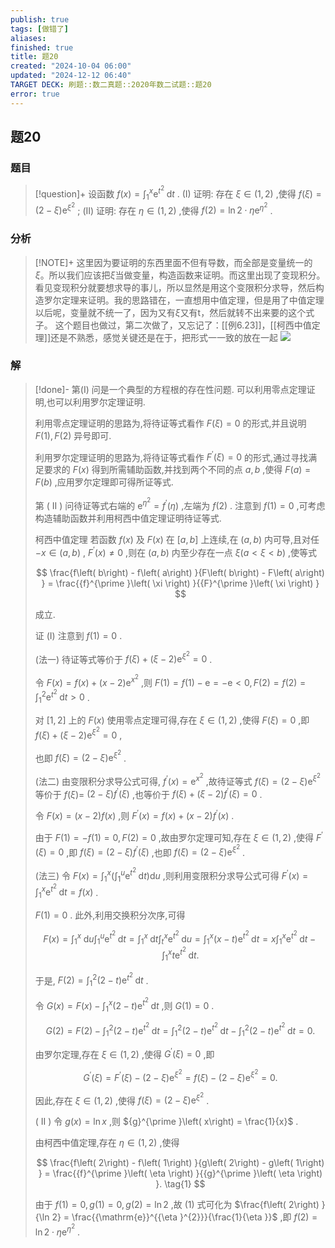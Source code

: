 ```yaml
---
publish: true
tags: [做错了]
aliases: 
finished: true
title: 题20
created: "2024-10-04 06:00"
updated: "2024-12-12 06:40"
TARGET DECK: 刷题::数二真题::2020年数二试题::题20
error: true
---
```

## 题20
### 题目
> [!question]+
> 设函数 $f\left( x\right) = {\int }_{1}^{x}{\mathrm{e}}^{{t}^{2}}\mathrm{\;d}t$ .
> (I) 证明: 存在 $\xi \in \left( {1,2}\right)$ ,使得 $f\left( \xi \right) = \left( {2 - \xi }\right) {\mathrm{e}}^{{\xi }^{2}}$ ;
> (II) 证明: 存在 $\eta \in \left( {1,2}\right)$ ,使得 $f\left( 2\right) = \ln 2 \cdot \eta {\mathrm{e}}^{{\eta }^{2}}$ .
### 分析
> [!NOTE]+
> 这里因为要证明的东西里面不但有导数，而全部是变量统一的$\xi$。所以我们应该把$\xi$当做变量，构造函数来证明。而这里出现了变现积分。看见变现积分就要想求导的事儿，所以显然是用这个变限积分求导，然后构造罗尔定理来证明。我的思路错在，一直想用中值定理，但是用了中值定理以后呢，变量就不统一了，因为又有$\xi$又有t，然后就转不出来要的这个式子。
> 这个题目也做过，第二次做了，又忘记了：[[例6.23]]，[[柯西中值定理]]还是不熟悉，感觉关键还是在于，把形式一一致的放在一起
> ![](https://img.hwenyi.live/202412121433150.webp)
### 解
> [!done]-
> 第(I) 问是一个典型的方程根的存在性问题. 可以利用零点定理证明,也可以利用罗尔定理证明.
> 
> 利用零点定理证明的思路为,将待证等式看作 $F\left( \xi \right) = 0$ 的形式,并且说明 $F\left( 1\right), F\left( 2\right)$ 异号即可.
> 
> 利用罗尔定理证明的思路为,将待证等式看作 ${F}^{\prime }\left( \xi \right) = 0$ 的形式,通过寻找满足要求的 $F\left( x\right)$ 得到所需辅助函数,并找到两个不同的点 $a, b$ ,使得 $F\left( a\right) = F\left( b\right)$ ,应用罗尔定理即可得所证等式.
> 
> 第 ( II ) 问待证等式右端的 ${\mathrm{e}}^{{\eta }^{2}} = {f}^{\prime }\left( \eta \right)$ ,左端为 $f\left( 2\right)$ . 注意到 $f\left( 1\right) = 0$ ,可考虑构造辅助函数并利用柯西中值定理证明待证等式.
> 
> 柯西中值定理 若函数 $f\left( x\right)$ 及 $F\left( x\right)$ 在 $\left\lbrack {a, b}\right\rbrack$ 上连续,在 $\left( {a, b}\right)$ 内可导,且对任 $- x \in \left( {a, b}\right)$ , ${F}^{\prime }\left( x\right) \neq 0$ ,则在 $\left( {a, b}\right)$ 内至少存在一点 $\xi \left( {a < \xi < b}\right)$ ,使等式
> 
> $$
> \frac{f\left( b\right) - f\left( a\right) }{F\left( b\right) - F\left( a\right) } = \frac{{f}^{\prime }\left( \xi \right) }{{F}^{\prime }\left( \xi \right) }
> $$
> 
> 成立.
> 
> 证 (I) 注意到 $f\left( 1\right) = 0$ .
> 
> (法一) 待证等式等价于 $f\left( \xi \right) + \left( {\xi - 2}\right) {\mathrm{e}}^{{\xi }^{2}} = 0$ .
> 
> 令 $F\left( x\right) = f\left( x\right) + \left( {x - 2}\right) {\mathrm{e}}^{{x}^{2}}$ ,则 $F\left( 1\right) = f\left( 1\right) - \mathrm{e} = - \mathrm{e} < 0, F\left( 2\right) = f\left( 2\right) = {\int }_{1}^{2}{\mathrm{e}}^{{t}^{2}}\mathrm{\;d}t > 0$ .
> 
> 对 $\left\lbrack {1,2}\right\rbrack$ 上的 $F\left( x\right)$ 使用零点定理可得,存在 $\xi \in \left( {1,2}\right)$ ,使得 $F\left( \xi \right) = 0$ ,即 $f\left( \xi \right) + \left( {\xi - 2}\right) {\mathrm{e}}^{{\xi }^{2}} = 0$ ,
> 
> 也即 $f\left( \xi \right) = \left( {2 - \xi }\right) {\mathrm{e}}^{{\xi }^{2}}$ .
> 
> (法二) 由变限积分求导公式可得, ${f}^{\prime }\left( x\right) = {\mathrm{e}}^{{x}^{2}}$ ,故待证等式 $f\left( \xi \right) = \left( {2 - \xi }\right) {\mathrm{e}}^{{\xi }^{2}}$ 等价于 $f\left( \xi \right) =$ $\left( {2 - \xi }\right) {f}^{\prime }\left( \xi \right)$ ,也等价于 $f\left( \xi \right) + \left( {\xi - 2}\right) {f}^{\prime }\left( \xi \right) = 0$ .
> 
> 令 $F\left( x\right) = \left( {x - 2}\right) f\left( x\right)$ ,则 ${F}^{\prime }\left( x\right) = f\left( x\right) + \left( {x - 2}\right) {f}^{\prime }\left( x\right)$ .
> 
> 由于 $F\left( 1\right) = - f\left( 1\right) = 0, F\left( 2\right) = 0$ ,故由罗尔定理可知,存在 $\xi \in \left( {1,2}\right)$ ,使得 ${F}^{\prime }\left( \xi \right) = 0$ ,即 $f\left( \xi \right) = \left( {2 - \xi }\right) {f}^{\prime }\left( \xi \right)$ ,也即 $f\left( \xi \right) = \left( {2 - \xi }\right) {\mathrm{e}}^{{\xi }^{2}}$ .
> 
> (法三) 令 $F\left( x\right) = {\int }_{1}^{x}\left( {{\int }_{1}^{u}{\mathrm{e}}^{{t}^{2}}\mathrm{\;d}t}\right) \mathrm{d}u$ ,则利用变限积分求导公式可得 ${F}^{\prime }\left( x\right) = {\int }_{1}^{x}{\mathrm{e}}^{{t}^{2}}\mathrm{\;d}t = f\left( x\right)$ .
> 
> $F\left( 1\right) = 0$ . 此外,利用交换积分次序,可得
> 
> $$
> F\left( x\right) = {\int }_{1}^{x}\mathrm{\;d}u{\int }_{1}^{u}{\mathrm{e}}^{{t}^{2}}\mathrm{\;d}t = {\int }_{1}^{x}\mathrm{\;d}t{\int }_{t}^{x}{\mathrm{e}}^{{t}^{2}}\mathrm{\;d}u = {\int }_{1}^{x}\left( {x - t}\right) {\mathrm{e}}^{{t}^{2}}\mathrm{\;d}t = x{\int }_{1}^{x}{\mathrm{e}}^{{t}^{2}}\mathrm{\;d}t - {\int }_{1}^{x}t{\mathrm{e}}^{{t}^{2}}\mathrm{\;d}t.
> $$
> 
> 于是, $F\left( 2\right) = {\int }_{1}^{2}\left( {2 - t}\right) {\mathrm{e}}^{{t}^{2}}\mathrm{\;d}t$ .
> 
> 令 $G\left( x\right) = F\left( x\right) - {\int }_{1}^{x}\left( {2 - t}\right) {\mathrm{e}}^{{t}^{2}}\mathrm{\;d}t$ ,则 $G\left( 1\right) = 0$ .
> 
> $$
> G\left( 2\right) = F\left( 2\right) - {\int }_{1}^{2}\left( {2 - t}\right) {\mathrm{e}}^{{t}^{2}}\mathrm{\;d}t = {\int }_{1}^{2}\left( {2 - t}\right) {\mathrm{e}}^{{t}^{2}}\mathrm{\;d}t - {\int }_{1}^{2}\left( {2 - t}\right) {\mathrm{e}}^{{t}^{2}}\mathrm{\;d}t = 0.
> $$
> 
> 由罗尔定理,存在 $\xi \in \left( {1,2}\right)$ ,使得 ${G}^{\prime }\left( \xi \right) = 0$ ,即
> 
> $$
> {G}^{\prime }\left( \xi \right) = {F}^{\prime }\left( \xi \right) - \left( {2 - \xi }\right) {\mathrm{e}}^{{\xi }^{2}} = f\left( \xi \right) - \left( {2 - \xi }\right) {\mathrm{e}}^{{\xi }^{2}} = 0.
> $$
> 
> 因此,存在 $\xi \in \left( {1,2}\right)$ ,使得 $f\left( \xi \right) = \left( {2 - \xi }\right) {\mathrm{e}}^{{\xi }^{2}}$ .
> 
> ( II ) 令 $g\left( x\right) = \ln x$ ,则 ${g}^{\prime }\left( x\right) = \frac{1}{x}$ .
> 
> 由柯西中值定理,存在 $\eta \in \left( {1,2}\right)$ ,使得
> 
> $$
> \frac{f\left( 2\right) - f\left( 1\right) }{g\left( 2\right) - g\left( 1\right) } = \frac{{f}^{\prime }\left( \eta \right) }{{g}^{\prime }\left( \eta \right) }. \tag{1}
> $$
> 
> 由于 $f\left( 1\right) = 0, g\left( 1\right) = 0, g\left( 2\right) = \ln 2$ ,故 $\left( 1\right)$ 式可化为 $\frac{f\left( 2\right) }{\ln 2} = \frac{{\mathrm{e}}^{{\eta }^{2}}}{\frac{1}{\eta }}$ ,即 $f\left( 2\right) = \ln 2 \cdot \eta {\mathrm{e}}^{{\eta }^{2}}$ .